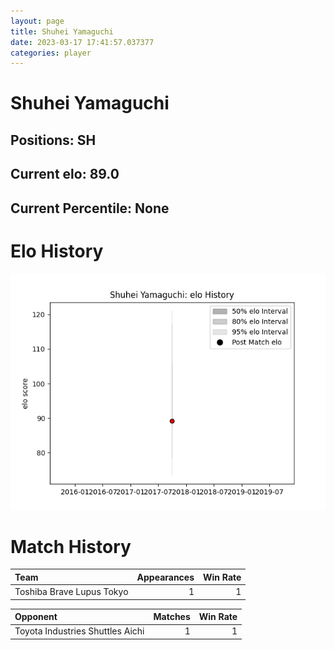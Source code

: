 ```yaml
---  
layout: page  
title: Shuhei Yamaguchi  
date: 2023-03-17 17:41:57.037377  
categories: player  
---
```

# Shuhei Yamaguchi

## Positions: SH

## Current elo: 89.0

## Current Percentile: None

# Elo History


![elo history](history_ShuheiYamaguchi.png)
# Match History


| Team                      |   Appearances |   Win Rate |
|:--------------------------|--------------:|-----------:|
| Toshiba Brave Lupus Tokyo |             1 |          1 |

| Opponent                         |   Matches |   Win Rate |
|:---------------------------------|----------:|-----------:|
| Toyota Industries Shuttles Aichi |         1 |          1 |
